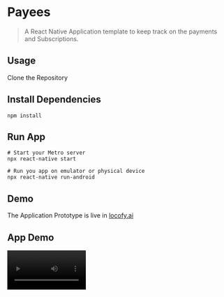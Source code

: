 # Payees

> A React Native Application template to keep track on the payments and Subscriptions.

## Usage

Clone the Repository

## Install Dependencies

```
npm install
```

## Run App

```
# Start your Metro server
npx react-native start

# Run you app on emulator or physical device
npx react-native run-android

```

## Demo

The Application Prototype is live in [locofy.ai](https://www.locofy.ai/builder/63496b99842b4385469c62b2?screen=46%3A175)

## App Demo

<video src='./PayeeAppDemo.mp4' width=180/>

- Version: 1.0.0
- Author: Jagadeesh
